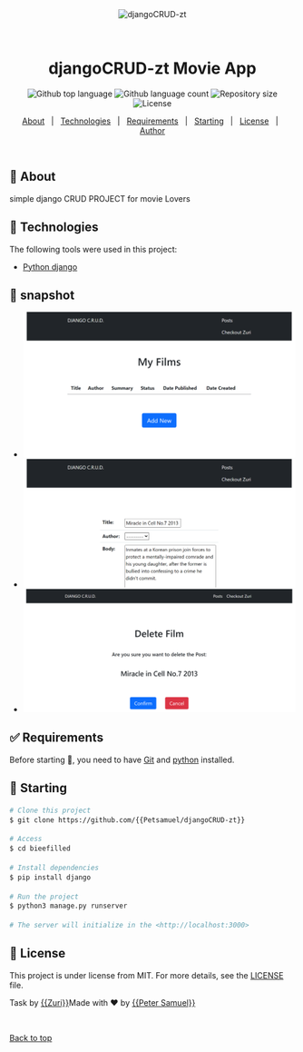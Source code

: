 <div align="center" id="top">
  <img src="./.github/app.gif" alt="djangoCRUD-zt" />

  &#xa0;

</div>

<h1 align="center">djangoCRUD-zt Movie App</h1>

<p align="center">
  <img alt="Github top language" src="https://img.shields.io/github/languages/top/Petsamuel/djangoCRUD-zt?color=56BEB8">

  <img alt="Github language count" src="https://img.shields.io/github/languages/count/Petsamuel/djangoCRUD-zt?color=56BEB8">

  <img alt="Repository size" src="https://img.shields.io/github/repo-size/Petsamuel/djangoCRUD-zt?color=56BEB8">

  <img alt="License" src="https://img.shields.io/github/license/Petsamuel/djangoCRUD-zt?color=56BEB8">
</p>

<!-- Status -->

<p align="center">
  <a href="#dart-about">About</a> &#xa0; | &#xa0;
  <a href="#rocket-technologies">Technologies</a> &#xa0; | &#xa0;
  <a href="#white_check_mark-requirements">Requirements</a> &#xa0; | &#xa0;
  <a href="#checkered_flag-starting">Starting</a> &#xa0; | &#xa0;
  <a href="#memo-license">License</a> &#xa0; | &#xa0;
  <a href="https://github.com/{{Petsamuel}}" target="_blank">Author</a>
</p>

<br>

## :dart: About ##

simple django CRUD PROJECT for movie Lovers

## :rocket: Technologies ##

The following tools were used in this project:

- [Python django](https://www.python.org/)

## :checkered_flag: snapshot ##

- ![list](./127.0.0.1_8000_blog_.png)
- ![post](./127.0.0.1_8000_blog_create_.png)
- ![delete](./127.0.0.1_8000_blog_delete_miracle-in-cell-no7-2013%20(1).png)

## :white_check_mark: Requirements ##

Before starting :checkered_flag:, you need to have [Git](https://git-scm.com) and [python](https://python.org/) installed.

## :checkered_flag: Starting ##

```bash
# Clone this project
$ git clone https://github.com/{{Petsamuel/djangoCRUD-zt}}

# Access
$ cd bieefilled

# Install dependencies
$ pip install django

# Run the project
$ python3 manage.py runserver

# The server will initialize in the <http://localhost:3000>
```

## :memo: License ##

This project is under license from MIT. For more details, see the [LICENSE](LICENSE.md) file.

Task by <a href="https://zuri.team/" target="_blank">{{Zuri}}</a>Made with :heart: by <a href="https://github.com/{{YOUR_GITHUB_USERNAME}}" target="_blank">{{Peter Samuel}}</a>

&#xa0;

<a href="#top">Back to top</a>
